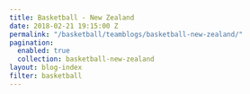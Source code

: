 ```yaml
---
title: Basketball - New Zealand
date: 2018-02-21 19:15:00 Z
permalink: "/basketball/teamblogs/basketball-new-zealand/"
pagination:
  enabled: true
  collection: basketball-new-zealand
layout: blog-index
filter: basketball
---
```


